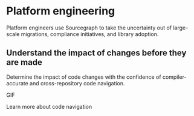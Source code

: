 # Platform engineering

Platform engineers use Sourcegraph to take the uncertainty out of large-scale migrations, compliance initiatives, and library adoption. 

## Understand the impact of changes before they are made
Determine the impact of code changes with the confidence of compiler-accurate and cross-repository code navigation. 

GIF

Learn more about code navigation

